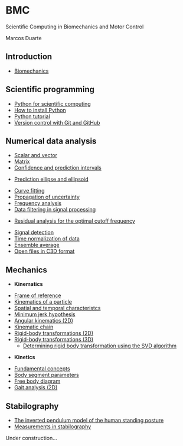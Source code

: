 BMC
===

Scientific Computing in Biomechanics and Motor Control

Marcos Duarte

Introduction
------------
- [Biomechanics](http://nbviewer.ipython.org/urls/raw.github.com/duartexyz/BMC/master/NBs/Introduction%20to%20Biomechanics.ipynb)

Scientific programming
----------------------
- [Python for scientific computing](http://nbviewer.ipython.org/urls/raw.github.com/duartexyz/BMC/master/NBs/Python4ScientificComputing.ipynb)
- [How to install Python](http://nbviewer.ipython.org/urls/raw.github.com/duartexyz/BMC/master/NBs/PythonInstallation.ipynb)
- [Python tutorial](http://nbviewer.ipython.org/urls/raw.github.com/duartexyz/BMC/master/NBs/PythonTutorial.ipynb)
- [Version control with Git and GitHub](http://nbviewer.ipython.org/urls/raw.github.com/duartexyz/BMC/master/NBs/VersionControlGitGitHub.ipynb)

Numerical data analysis
-----------------------
- [Scalar and vector](http://nbviewer.ipython.org/urls/raw.github.com/duartexyz/BMC/master/NBs/ScalarVector.ipynb)
- [Matrix](http://nbviewer.ipython.org/urls/raw.github.com/duartexyz/BMC/master/NBs/Matrix.ipynb)
- [Confidence and prediction intervals](http://nbviewer.ipython.org/github/duartexyz/BMC/master/NBs/ConfidencePredictionIntervals.ipynb)
 + [Prediction ellipse and ellipsoid](http://nbviewer.ipython.org/github/duartexyz/BMC/master/NBs/PredictionEllipseEllipsoid.ipynb)
- [Curve fitting](http://nbviewer.ipython.org/urls/raw.github.com/duartexyz/BMC/master/NBs/CurveFitting.ipynb)
- [Propagation of uncertainty](http://nbviewer.ipython.org/urls/raw.github.com/duartexyz/BMC/master/NBs/Propagation%20of%20uncertainty.ipynb)
- [Frequency analysis](http://nbviewer.ipython.org/github/duartexyz/BMC/master/NBs/FrequencyAnalysis.ipynb)
- [Data filtering in signal processing](http://nbviewer.ipython.org/urls/raw.github.com/duartexyz/BMC/master/NBs/DataFiltering.ipynb)
 + [Residual analysis for the optimal cutoff frequency](http://nbviewer.ipython.org/urls/raw.github.com/duartexyz/BMC/master/NBs/ResidualAnalysis.ipynb)
- [Signal detection](http://nbviewer.ipython.org/urls/raw.github.com/duartexyz/BMC/master/NBs/SignalDetection.ipynb)
- [Time normalization of data](http://nbviewer.ipython.org/urls/raw.github.com/duartexyz/BMC/master/NBs/Time%20normalization.ipynb) 
- [Ensemble average](http://nbviewer.ipython.org/urls/raw.github.com/duartexyz/BMC/master/NBs/Ensemble%20average.ipynb)
- [Open files in C3D format](http://nbviewer.ipython.org/urls/raw.github.com/duartexyz/BMC/master/NBs/OpenC3Dfile.ipynb)

Mechanics
---------
- **Kinematics**
 + [Frame of reference](http://nbviewer.ipython.org/urls/raw.github.com/duartexyz/BMC/master/NBs/Frame%20of%20reference.ipynb)
 + [Kinematics of a particle](http://nbviewer.ipython.org/urls/raw.github.com/duartexyz/BMC/master/NBs/Kinematics%20of%20a%20Particle.ipynb)   
 + [Spatial and temporal characteristcs](http://nbviewer.ipython.org/urls/raw.github.com/duartexyz/BMC/master/NBs/SpatialTemporalCharacteristcs.ipynb)
 + [Minimum jerk hypothesis](http://nbviewer.ipython.org/urls/raw.github.com/duartexyz/BMC/master/NBs/MinimumJerkHypothesis.ipynb) 
 + [Angular kinematics (2D)](http://nbviewer.ipython.org/urls/raw.github.com/duartexyz/BMC/master/NBs/AngularKinematics2D.ipynb)  
 + [Kinematic chain](http://nbviewer.ipython.org/urls/raw.github.com/duartexyz/BMC/master/NBs/KinematicChain.ipynb) 
 + [Rigid-body transformations (2D)](http://nbviewer.ipython.org/urls/raw.github.com/duartexyz/BMC/master/NBs/Transformation2D.ipynb)   
 + [Rigid-body transformations (3D)](http://nbviewer.ipython.org/urls/raw.github.com/duartexyz/BMC/master/NBs/Transformation3D.ipynb)
   - [Determining rigid body transformation using the SVD algorithm](http://nbviewer.ipython.org/urls/raw.github.com/duartexyz/BMC/master/NBs/SVDalgorithm.ipynb)
- **Kinetics**
 + [Fundamental concepts](http://nbviewer.ipython.org/urls/raw.github.com/duartexyz/BMC/master/NBs/KineticsFundamentalConcepts.ipynb)
 + [Body segment parameters](http://nbviewer.ipython.org/urls/raw.github.com/duartexyz/BMC/master/NBs/BodySegmentParameters.ipynb)
 + [Free body diagram](http://nbviewer.ipython.org/urls/raw.github.com/duartexyz/BMC/master/NBs/FreeBodyDiagram.ipynb)
 + [Gait analysis (2D)](http://nbviewer.ipython.org/urls/raw.github.com/duartexyz/BMC/master/NBs/GaitAnalysis2D.ipynb)

Stabilography
-------------
- [The inverted pendulum model of the human standing posture](http://nbviewer.ipython.org/github/duartexyz/BMC/master/NBs/IP_Model.ipynb)
- [Measurements in stabilography](http://nbviewer.ipython.org/urls/raw.github.com/duartexyz/BMC/master/NBs/Stabilography.ipynb)


Under construction...
